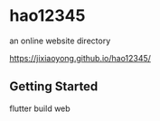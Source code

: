 # hao12345

an online website directory

https://jixiaoyong.github.io/hao12345/

## Getting Started

flutter build web